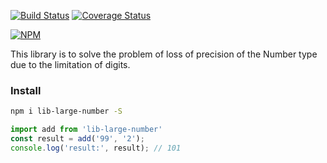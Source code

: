 [![Build Status](https://travis-ci.com/KevinZyz/lib-large-number.svg?branch=master)](https://travis-ci.com/KevinZyz/lib-large-number)
[![Coverage Status](https://coveralls.io/repos/github/KevinZyz/lib-large-number/badge.svg?branch=master)](https://coveralls.io/github/KevinZyz/lib-large-number?branch=master)

[![NPM](https://nodei.co/npm/lib-large-number.png?downloads=true)](https://www.npmjs.com/package/lib-large-number)

This library is to solve the problem of loss of precision of the Number type due to the limitation of digits.

### Install
``` sh
npm i lib-large-number -S
```

``` javascript
import add from 'lib-large-number'
const result = add('99', '2'); 
console.log('result:', result); // 101
```